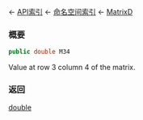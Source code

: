 ← [API索引](Api-Index) ← [命名空间索引](Namespace-Index) ← [MatrixD](VRageMath.MatrixD)

### 概要

```csharp
public double M34
```

Value at row 3 column 4 of the matrix.

### 返回

[double](https://docs.microsoft.com/en-us/dotnet/api/System.Double?view=netframework-4.6)

